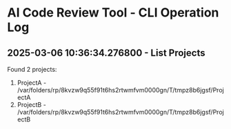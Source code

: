 # AI Code Review Tool - CLI Operation Log

## 2025-03-06 10:36:34.276800 - List Projects

Found 2 projects:

1. ProjectA - /var/folders/rp/8kvzw9q55f91t6hs2rtwmfvm0000gn/T/tmpz8b6jgsf/ProjectA
2. ProjectB - /var/folders/rp/8kvzw9q55f91t6hs2rtwmfvm0000gn/T/tmpz8b6jgsf/ProjectB

